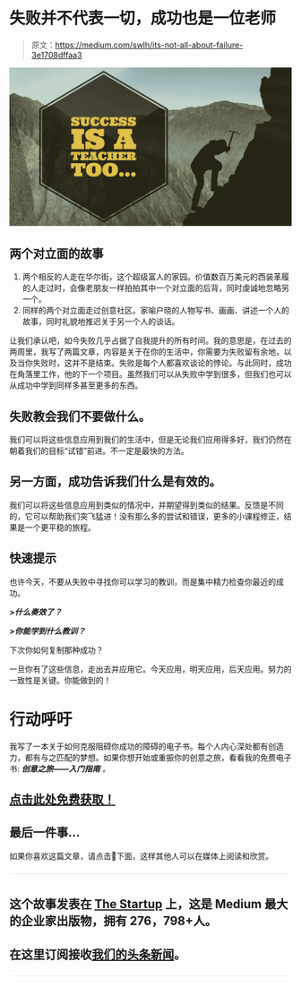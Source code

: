 # 失败并不代表一切，成功也是一位老师

> 原文：<https://medium.com/swlh/its-not-all-about-failure-3e1708dffaa3>

![](img/46e6499b7cd1eb27404be7f83a7b98af.png)

## 两个对立面的故事

1.  两个相反的人走在华尔街，这个超级富人的家园。价值数百万美元的西装革履的人走过时，会像老朋友一样拍拍其中一个对立面的后背，同时虔诚地忽略另一个。
2.  同样的两个对立面走过创意社区。家喻户晓的人物写书、画画、讲述一个人的故事，同时礼貌地推迟关于另一个人的谈话。

让我们承认吧，如今失败几乎占据了自我提升的所有时间。我的意思是，在过去的两周里，我写了两篇文章，内容是关于在你的生活中，你需要为失败留有余地，以及当你失败时，这并不是结束。失败是每个人都喜欢谈论的悖论。与此同时，成功在角落里工作，他的下一个项目。虽然我们可以从失败中学到很多，但我们也可以从成功中学到同样多甚至更多的东西。

## 失败教会我们不要做什么。

我们可以将这些信息应用到我们的生活中，但是无论我们应用得多好，我们仍然在朝着我们的目标“试错”前进。不一定是最快的方法。

## 另一方面，成功告诉我们什么是有效的。

我们可以将这些信息应用到类似的情况中，并期望得到类似的结果。反馈是不同的，它可以帮助我们突飞猛进！没有那么多的尝试和错误，更多的小课程修正，结果是一个更平稳的旅程。

## 快速提示

也许今天，不要从失败中寻找你可以学习的教训，而是集中精力检查你最近的成功。

***>什么奏效了？***

***>你能学到什么教训？***

下次你如何复制那种成功？

一旦你有了这些信息，走出去并应用它。今天应用，明天应用，后天应用。努力的一致性是关键。你能做到的！

# 行动呼吁

我写了一本关于如何克服阻碍你成功的障碍的电子书。每个人内心深处都有创造力，都有与之匹配的梦想。如果你想开始或重振你的创意之旅，看看我的免费电子书: ***创意之旅——入门指南*** *。*

## [点击此处免费获取！](http://www.michaelehenson.com/opt-in)

## 最后一件事…

如果你喜欢这篇文章，请点击👏下面，这样其他人可以在媒体上阅读和欣赏。

![](img/731acf26f5d44fdc58d99a6388fe935d.png)

## 这个故事发表在 [The Startup](https://medium.com/swlh) 上，这是 Medium 最大的企业家出版物，拥有 276，798+人。

## 在这里订阅接收[我们的头条新闻](http://growthsupply.com/the-startup-newsletter/)。

![](img/731acf26f5d44fdc58d99a6388fe935d.png)